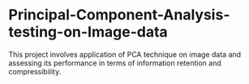# Principal-Component-Analysis-testing-on-Image-data
This project involves application of PCA technique on image data and assessing its performance in terms of information retention and compressibility.
